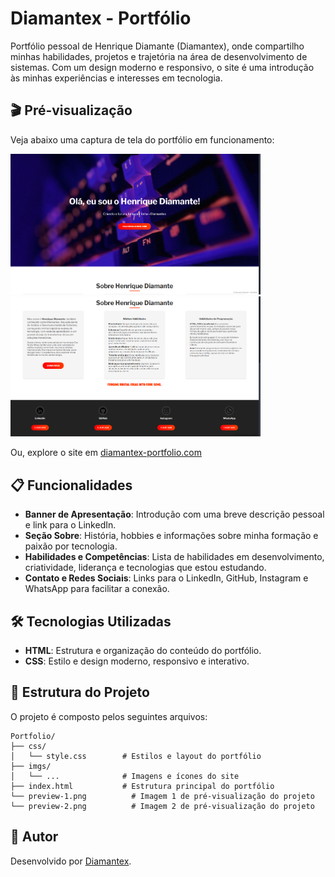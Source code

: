 # Diamantex - Portfólio 

Portfólio pessoal de Henrique Diamante (Diamantex), onde compartilho minhas habilidades, projetos e trajetória na área de desenvolvimento de sistemas. Com um design moderno e responsivo, o site é uma introdução às minhas experiências e interesses em tecnologia.

## 🎬 Pré-visualização

Veja abaixo uma captura de tela do portfólio em funcionamento:

<img src="preview_1.png" alt="Preview do Portfólio" width="400px">
<img src="preview_2.png" alt="Preview do Portfólio" width="400px">

Ou, explore o site em [diamantex-portfolio.com](https://diamantexdev.github.io/Portf-lio/)

## 📋 Funcionalidades

- **Banner de Apresentação**: Introdução com uma breve descrição pessoal e link para o LinkedIn.
- **Seção Sobre**: História, hobbies e informações sobre minha formação e paixão por tecnologia.
- **Habilidades e Competências**: Lista de habilidades em desenvolvimento, criatividade, liderança e tecnologias que estou estudando.
- **Contato e Redes Sociais**: Links para o LinkedIn, GitHub, Instagram e WhatsApp para facilitar a conexão.

## 🛠️ Tecnologias Utilizadas

- **HTML**: Estrutura e organização do conteúdo do portfólio.
- **CSS**: Estilo e design moderno, responsivo e interativo.

## 📂 Estrutura do Projeto

O projeto é composto pelos seguintes arquivos:

```plaintext
Portfolio/
├── css/
│   └── style.css        # Estilos e layout do portfólio
├── imgs/
│   └── ...              # Imagens e ícones do site
├── index.html           # Estrutura principal do portfólio
└── preview-1.png          # Imagem 1 de pré-visualização do projeto
└── preview-2.png          # Imagem 2 de pré-visualização do projeto
```

## 👤 Autor

Desenvolvido por [Diamantex](https://github.com/DiamantexDev).
